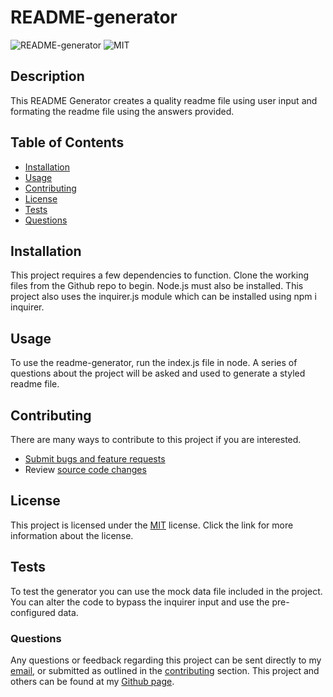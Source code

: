 
  # README-generator

  ![README-generator](https://img.shields.io/github/languages/top/yooperjb/readme-generator) ![MIT](https://img.shields.io/badge/license-MIT-blue)

  ## Description 
  This README Generator creates a quality readme file using user input and formating the readme file using the answers provided.

  ## Table of Contents
  * [Installation](#installation)
  * [Usage](#usage)
  * [Contributing](#contributing)
  * [License](#license)
  * [Tests](#tests)
  * [Questions](#questions)
    
  ## Installation
  This project requires a few dependencies to function. Clone the working files from the Github repo to begin. Node.js must also be installed. This project also uses the inquirer.js module which can be installed using npm i inquirer.
    
  ## Usage
  To use the readme-generator, run the index.js file in node. A series of questions about the project will be asked and used to generate a styled readme file.

  ## Contributing
  There are many ways to contribute to this project if you are interested. 

  * [Submit bugs and feature requests]('https://github.com/yooperjb/readme-generator/issues')
  * Review [source code changes]('https://github.com/yooperjb/readme-generator/pulls')

  ## License
  
  This project is licensed under the [MIT](https://choosealicense.com/licenses/mit/) license. Click the link for more information about the license.
  

  ## Tests
  To test the generator you can use the mock data file included in the project. You can alter the code to bypass the inquirer input and use the pre-configured data.

  ### Questions
  Any questions or feedback regarding this project can be sent directly to my [email](mailto:jason.barnes@humboldt.edu), or submitted as outlined in the [contributing](#contributing) section. This project and others can be found at my [Github page]('https://github.com/yooperjb').

  